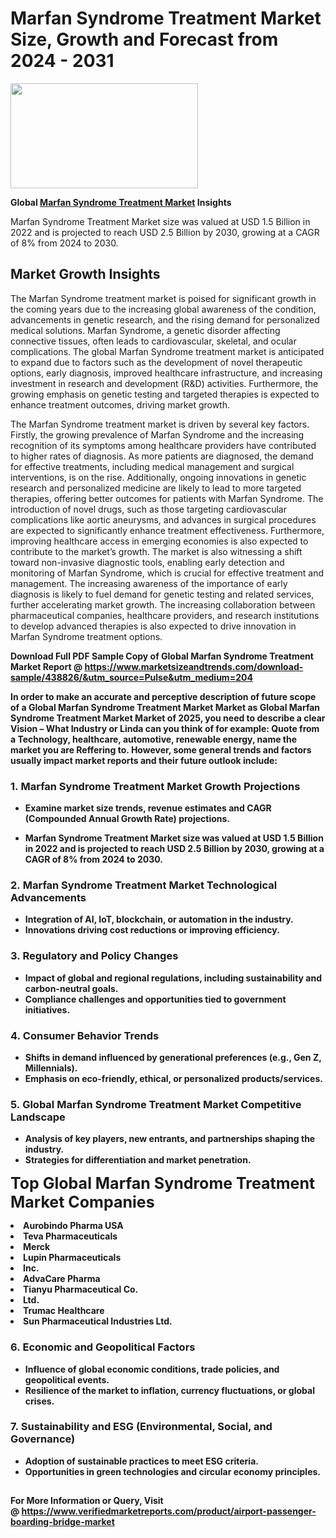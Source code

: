 <H1>Marfan Syndrome Treatment Market Size, Growth and Forecast from 2024 - 2031</H1><img class="aligncenter size-medium wp-image-584254" src="https://thirdeyenews.in/wp-content/uploads/2024/09/Global-Market-Research-300x168.jpeg" alt="" width="300" height="168" /><p><strong>Global&nbsp;<a href="https://www.marketsizeandtrends.com/download-sample/438826/&amp;utm_source=Pulse&amp;utm_medium=204">Marfan Syndrome Treatment Market</a> Insights</strong></p><p>Marfan Syndrome Treatment Market size was valued at USD 1.5 Billion in 2022 and is projected to reach USD 2.5 Billion by 2030, growing at a CAGR of 8% from 2024 to 2030.</p><p><h2>Market Growth Insights</h2> <p>The Marfan Syndrome treatment market is poised for significant growth in the coming years due to the increasing global awareness of the condition, advancements in genetic research, and the rising demand for personalized medical solutions. Marfan Syndrome, a genetic disorder affecting connective tissues, often leads to cardiovascular, skeletal, and ocular complications. The global Marfan Syndrome treatment market is anticipated to expand due to factors such as the development of novel therapeutic options, early diagnosis, improved healthcare infrastructure, and increasing investment in research and development (R&D) activities. Furthermore, the growing emphasis on genetic testing and targeted therapies is expected to enhance treatment outcomes, driving market growth.</p> <p><strong></strong></p> <p>The Marfan Syndrome treatment market is driven by several key factors. Firstly, the growing prevalence of Marfan Syndrome and the increasing recognition of its symptoms among healthcare providers have contributed to higher rates of diagnosis. As more patients are diagnosed, the demand for effective treatments, including medical management and surgical interventions, is on the rise. Additionally, ongoing innovations in genetic research and personalized medicine are likely to lead to more targeted therapies, offering better outcomes for patients with Marfan Syndrome. The introduction of novel drugs, such as those targeting cardiovascular complications like aortic aneurysms, and advances in surgical procedures are expected to significantly enhance treatment effectiveness. Furthermore, improving healthcare access in emerging economies is also expected to contribute to the market’s growth. The market is also witnessing a shift toward non-invasive diagnostic tools, enabling early detection and monitoring of Marfan Syndrome, which is crucial for effective treatment and management. The increasing awareness of the importance of early diagnosis is likely to fuel demand for genetic testing and related services, further accelerating market growth. The increasing collaboration between pharmaceutical companies, healthcare providers, and research institutions to develop advanced therapies is also expected to drive innovation in Marfan Syndrome treatment options.</p> <p><strong></p><p><span class=""><strong>Download Full PDF Sample Copy of Global Marfan Syndrome Treatment Market Report</strong> @ <a href="https://www.marketsizeandtrends.com/download-sample/438826/&amp;utm_source=Pulse&amp;utm_medium=204" target="_blank">https://www.marketsizeandtrends.com/download-sample/438826/&amp;utm_source=Pulse&amp;utm_medium=204</a></span></p><p>In order to make an accurate and perceptive description of future scope of a Global&nbsp;Marfan Syndrome Treatment Market Market as Global&nbsp;Marfan Syndrome Treatment Market Market of 2025, you need to describe a clear Vision &ndash; What Industry or Linda can you think of for example: Quote from a Technology, healthcare, automotive, renewable energy, name the market you are Reffering to. However, some general trends and factors usually impact market reports and their future outlook include:</p><h3>1.&nbsp;<strong>Marfan Syndrome Treatment Market Growth Projections</strong></h3><ul><li>Examine market size trends, revenue estimates and CAGR (Compounded Annual Growth Rate) projections.</li><li><p>Marfan Syndrome Treatment Market size was valued at USD 1.5 Billion in 2022 and is projected to reach USD 2.5 Billion by 2030, growing at a CAGR of 8% from 2024 to 2030.</p></li></ul><h3>2.&nbsp;<strong>Marfan Syndrome Treatment Market Technological Advancements</strong></h3><ul><li>Integration of AI, IoT, blockchain, or automation in the industry.</li><li>Innovations driving cost reductions or improving efficiency.</li></ul><h3>3.&nbsp;<strong>Regulatory and Policy Changes</strong></h3><ul><li>Impact of global and regional regulations, including sustainability and carbon-neutral goals.</li><li>Compliance challenges and opportunities tied to government initiatives.</li></ul><h3>4.&nbsp;<strong>Consumer Behavior Trends</strong></h3><ul><li>Shifts in demand influenced by generational preferences (e.g., Gen Z, Millennials).</li><li>Emphasis on eco-friendly, ethical, or personalized products/services.</li></ul><h3>5.&nbsp;<strong>Global Marfan Syndrome Treatment Market Competitive Landscape</strong></h3><ul><li>Analysis of key players, new entrants, and partnerships shaping the industry.</li><li>Strategies for differentiation and market penetration.</li></ul><p data-pm-slice="1 1 []"><span style="color: inherit; font-family: inherit; font-size: 25px;">Top Global Marfan Syndrome Treatment Market Companies</span></p><div class="" data-test-id=""><p><li>Aurobindo Pharma USA</li><li> Teva Pharmaceuticals</li><li> Merck</li><li> Lupin Pharmaceuticals</li><li> Inc.</li><li> AdvaCare Pharma</li><li> Tianyu Pharmaceutical Co.</li><li> Ltd.</li><li> Trumac Healthcare</li><li> Sun Pharmaceutical Industries Ltd.</li></p></div><h3>6.&nbsp;<strong>Economic and Geopolitical Factors</strong></h3><ul><li>Influence of global economic conditions, trade policies, and geopolitical events.</li><li>Resilience of the market to inflation, currency fluctuations, or global crises.</li></ul><h3>7.&nbsp;<strong>Sustainability and ESG (Environmental, Social, and Governance)</strong></h3><ul><li>Adoption of sustainable practices to meet ESG criteria.</li><li>Opportunities in green technologies and circular economy principles.</li></ul><h2><strong style="font-size: 14px;">For More Information or Query, Visit @&nbsp;</strong><a style="background-color: #ffffff; font-size: 14px;" href="https://www.marketsizeandtrends.com/report/marfan-syndrome-treatment-market/" target="_blank">https://www.verifiedmarketreports.com/product/airport-passenger-boarding-bridge-market</a></h2>

